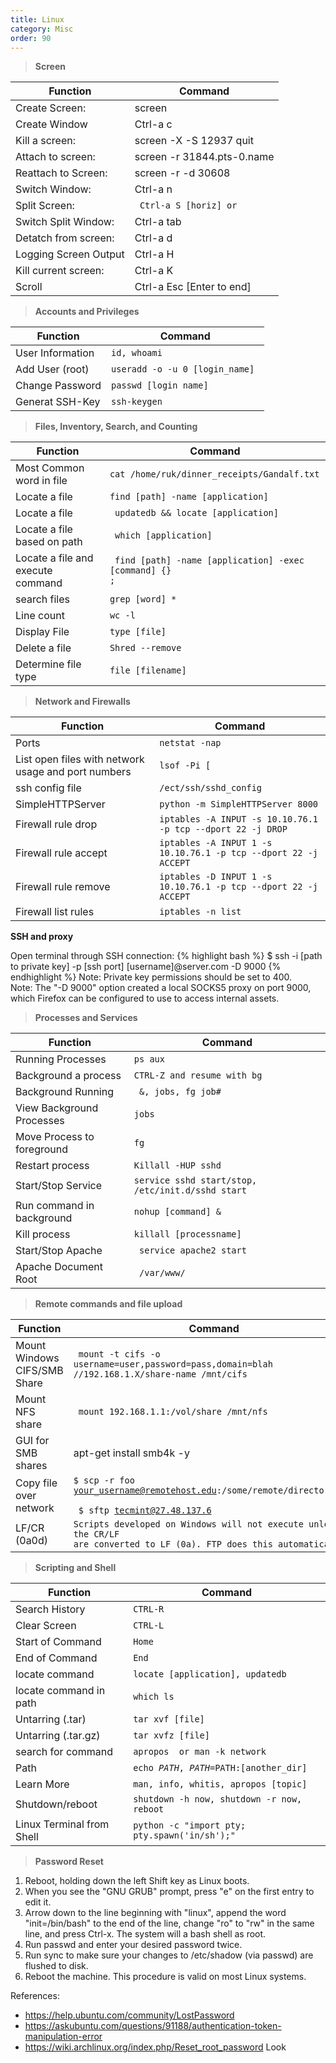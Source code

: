 ```yaml
---
title: Linux
category: Misc
order: 90
---
```


>**Screen**

Function | Command
------------- | -------------
Create Screen: | screen 
Create Window | Ctrl-a c
Kill a screen: | screen -X -S 12937 quit
Attach to screen: | screen -r  31844.pts-0.name
Reattach to Screen: | screen -r -d 30608
Switch Window: | Ctrl-a n
Split Screen: | <code> Ctrl-a S [horiz] or | [vertical] </code>
Switch Split Window:| Ctrl-a tab
Detatch from screen: | Ctrl-a d
Logging Screen Output | Ctrl-a H
Kill current screen: | Ctrl-a K
Scroll | Ctrl-a Esc [Enter to end]

>**Accounts and Privileges**

Function | Command
------------- | -------------
User Information | <code>id, whoami </code>
Add User (root) | <code>useradd -o -u 0 [login_name] </code>
Change Password | <code>passwd [login name] </code>
Generat SSH-Key | <code>ssh-keygen </code>


>**Files, Inventory, Search, and Counting**

Function | Command
------------- | -------------
Most Common word in file | <code>cat /home/ruk/dinner_receipts/Gandalf.txt | sort | uniq -c | sort -nr </code>
Locate a file | <code>find [path] -name [application] </code>
Locate a file | <code> updatedb && locate [application] </code>
Locate a file based on path | <code> which [application] </code>
Locate a file and execute command | <code> find [path] -name [application] -exec [command] {} \;</code>
search files | <code>grep [word] * </code>
Line count | <code>wc -l </code>
Display File | <code>type [file] </code>
Delete a file | <code>Shred --remove </code>
Determine file type | <code>file [filename]</code>

>**Network and Firewalls**

Function | Command
------------- | -------------
Ports | <code>netstat -nap | less </code>
List open files with network usage and port numbers | <code>lsof -Pi [ | grep PORTNUM]</code>
ssh config file | <code>/ect/ssh/sshd_config </code>
SimpleHTTPServer | <code>python -m SimpleHTTPServer 8000 </code>
Firewall rule drop | <code>iptables -A INPUT -s 10.10.76.1 -p tcp --dport 22 -j DROP </code>
Firewall rule accept | <code>iptables -A INPUT 1 -s 10.10.76.1 -p tcp --dport 22 -j ACCEPT </code>
Firewall rule remove | <code>iptables -D INPUT 1 -s 10.10.76.1 -p tcp --dport 22 -j ACCEPT </code>
Firewall list rules | <code>iptables -n list </code>

**SSH and proxy**

Open terminal through SSH connection:
{% highlight bash %}
$ ssh -i [path to private key] -p [ssh port] [username]@server.com -D 9000
{% endhighlight %}
Note: Private key permissions should be set to 400.<br>
Note: The "-D 9000" option created a local SOCKS5 proxy on port 9000, which Firefox can be configured to use to access internal assets. 


>**Processes and Services**

Function | Command
------------- | -------------
Running Processes | <code>ps aux | less </code>
Background a process | <code>CTRL-Z and resume with bg </code>
Background Running | <code><command> &, jobs, fg job# </code>
View Background Processes | <code>jobs </code>
Move Process to foreground | <code>fg </code>
Restart process | <code>Killall -HUP sshd </code>
Start/Stop Service | <code>service sshd start/stop, /etc/init.d/sshd start </code>
Run command in background | <code>nohup [command] & </code>
Kill process | <code>killall [processname] </code>
Start/Stop Apache | <code> service apache2 start </code>
Apache Document Root | <code> /var/www/ </code>


>**Remote commands and file upload**

Function | Command
--------- | -------
Mount Windows CIFS/SMB Share | <code> mount -t cifs -o username=user,password=pass,domain=blah //192.168.1.X/share-name /mnt/cifs </code>
Mount NFS share | <code> mount 192.168.1.1:/vol/share /mnt/nfs </code>
GUI for SMB shares | apt-get install smb4k -y
Copy file over network | <code>$ scp -r foo your_username@remotehost.edu:/some/remote/directory/bar <br> $ sftp tecmint@27.48.137.6 </code>
LF/CR (0a0d) | <code>Scripts developed on Windows will not execute unless the CR/LF are converted to LF (0a). FTP does this automatically. </code>


>**Scripting and Shell**

Function | Command
------------- | -------------
Search History | <code>CTRL-R </code>
Clear Screen | <code>CTRL-L </code>
Start of Command | <code>Home </code>
End of Command | <code>End </code>
locate command | <code>locate [application], updatedb </code>
locate command in path | <code>which ls </code>
Untarring (.tar) | <code>tar xvf [file] </code>
Untarring (.tar.gz) | <code>tar xvfz [file] </code>
search for command | <code>apropos <topic> or man -k network </code>
Path | <code>echo $PATH, PATH=$PATH:[another_dir] </code>
Learn More | <code>man, info, whitis, apropos [topic] </code>
Shutdown/reboot | <code>shutdown -h now, shutdown -r now, reboot </code>
Linux Terminal from Shell | <code>python -c "import pty; pty.spawn('in/sh');" </code>

>**Password Reset**

1. Reboot, holding down the left Shift key as Linux boots. 
2. When you see the "GNU GRUB" prompt, press "e" on the first entry to edit it. 
3. Arrow down to the line beginning with "linux", append the word "init=/bin/bash" to the end of the line, change "ro" to "rw" in the same line, and press Ctrl-x. The system will a bash shell as root. 
4. Run passwd and enter your desired password twice. 
5. Run sync to make sure your changes to /etc/shadow (via passwd) are flushed to disk. 
6. Reboot the machine. This procedure is valid on most Linux systems.

References: 
* https://help.ubuntu.com/community/LostPassword
* https://askubuntu.com/questions/91188/authentication-token-manipulation-error
* https://wiki.archlinux.org/index.php/Reset_root_password Look


